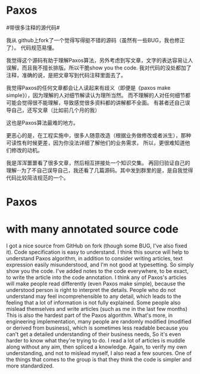 # Paxos 
#带很多注释的源代码#

我从 github上fork了一个觉得写得挺不错的源码（虽然有一些BUG，我也修正了）。
代码规范易懂。

我觉得这个源码有助于理解Paxos算法，另外考虑到写文章，文字的表达容易让人误解，而且我不擅长排版。所以干脆show you the code.
我对代码的没处都加了注释，准确的说，是把文章写到代码注释里面去了。

我觉得Paxos的任何文章都会让人读起来有歧义（即便是《paxos make simple》），因为理解的人对细节解读认为理所当然。
而不理解的人对任何细节都可能会觉得很不能理解，导致感觉很多资料都的讲解都不全面。
有甚者还自己误导自己，还写文章（比如前几个月的我）

这也是Paxos算法最难的地方。

更恶心的是，在工程实施中，很多人随意改造（根据业务做修改或者派生），那种可读性有时候更差，因为你没法详细了解他们的业务需求，
所以，更很难知道他们修改的动机。

我是浑浑噩噩看了很多文章，然后相互拼接处一个知识交集。
再回归验证自己的理解···为了不自己误导自己，我还看了几篇源码。其中发到群里的是，是自我觉得代码比较简洁规范的一个。

# Paxos
# with many annotated source code #
I got a nice source from GitHub on fork (though some BUG, I've also fixed it).
Code specification is easy to understand.
I think this source will help to understand Paxos algorithm, in addition to consider writing articles, text expression easily misunderstood, and I'm not good at typesetting. So simply show you the code.
I've added notes to the code everywhere, to be exact, to write the article into the code annotation.
I think any of Paxos's articles will make people read differently (even Paxos make simple), because the understood person is right to interpret the details.
People who do not understand may feel incomprehensible to any detail, which leads to the feeling that a lot of information is not fully explained.
Some people also mislead themselves and write articles (such as me in the last few months)
This is also the hardest part of the Paxos algorithm.
What's more, in engineering implementation, many people are randomly modified (modified or derived from business), which is sometimes less readable because you can't get a detailed understanding of their business needs,
So it's even harder to know what they're trying to do.
I read a lot of articles is muddle along without any aim, then spliced a knowledge.
Again, to verify my own understanding, and not to mislead myself, I also read a few sources. One of the things that comes to the group is that they think the code is simpler and more standardized.
